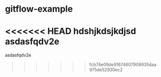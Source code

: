 # gitflow-example
<<<<<<< HEAD
hdshjkdsjkdjsd 
asdasfqdv2e
=======
asdasfqdv2e
>>>>>>> fcb74e09de91674607908935daa975de52930ec2
